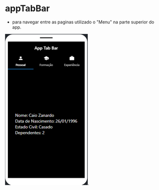 # appTabBar
- para navegar entre as paginas utilizado o "Menu" na parte superior do app.


![PRINT!](tabBar.png).
